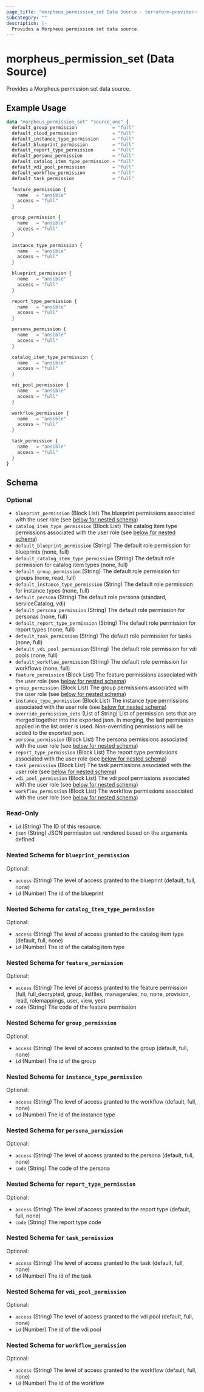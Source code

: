 ```yaml
---
page_title: "morpheus_permission_set Data Source - terraform-provider-morpheus"
subcategory: ""
description: |-
  Provides a Morpheus permission set data source.
---
```


# morpheus_permission_set (Data Source)

Provides a Morpheus permission set data source.

## Example Usage

```terraform
data "morpheus_permission_set" "source_one" {
  default_group_permission             = "full"
  default_cloud_permission             = "full"
  default_instance_type_permission     = "full"
  default_blueprint_permission         = "full"
  default_report_type_permission       = "full"
  default_persona_permission           = "full"
  default_catalog_item_type_permission = "full"
  default_vdi_pool_permission          = "full"
  default_workflow_permission          = "full"
  default_task_permission              = "full"

  feature_permission {
    name   = "ansible"
    access = "full"
  }

  group_permission {
    name   = "ansible"
    access = "full"
  }

  instance_type_permission {
    name   = "ansible"
    access = "full"
  }

  blueprint_permission {
    name   = "ansible"
    access = "full"
  }

  report_type_permission {
    name   = "ansible"
    access = "full"
  }

  persona_permission {
    name   = "ansible"
    access = "full"
  }

  catalog_item_type_permission {
    name   = "ansible"
    access = "full"
  }

  vdi_pool_permission {
    name   = "ansible"
    access = "full"
  }

  workflow_permission {
    name   = "ansible"
    access = "full"
  }

  task_permission {
    name   = "ansible"
    access = "full"
  }
}
```

<!-- schema generated by tfplugindocs -->
## Schema

### Optional

- `blueprint_permission` (Block List) The blueprint permissions associated with the user role (see [below for nested schema](#nestedblock--blueprint_permission))
- `catalog_item_type_permission` (Block List) The catalog item type permissions associated with the user role (see [below for nested schema](#nestedblock--catalog_item_type_permission))
- `default_blueprint_permission` (String) The default role permission for blueprints (none, full)
- `default_catalog_item_type_permission` (String) The default role permission for catalog item types (none, full)
- `default_group_permission` (String) The default role permission for groups (none, read, full)
- `default_instance_type_permission` (String) The default role permission for instance types (none, full)
- `default_persona` (String) The default role persona (standard, serviceCatalog, vdi)
- `default_persona_permission` (String) The default role permission for personas (none, full)
- `default_report_type_permission` (String) The default role permission for report types (none, full)
- `default_task_permission` (String) The default role permission for tasks (none, full)
- `default_vdi_pool_permission` (String) The default role permission for vdi pools (none, full)
- `default_workflow_permission` (String) The default role permission for workflows (none, full)
- `feature_permission` (Block List) The feature permissions associated with the user role (see [below for nested schema](#nestedblock--feature_permission))
- `group_permission` (Block List) The group permissions associated with the user role (see [below for nested schema](#nestedblock--group_permission))
- `instance_type_permission` (Block List) The instance type permissions associated with the user role (see [below for nested schema](#nestedblock--instance_type_permission))
- `override_permission_sets` (List of String) List of permission sets that are merged together into the exported json. In merging, the last permission applied in the list order is used. Non-overriding permissions will be added to the exported json.
- `persona_permission` (Block List) The persona permissions associated with the user role (see [below for nested schema](#nestedblock--persona_permission))
- `report_type_permission` (Block List) The report type permissions associated with the user role (see [below for nested schema](#nestedblock--report_type_permission))
- `task_permission` (Block List) The task permissions associated with the user role (see [below for nested schema](#nestedblock--task_permission))
- `vdi_pool_permission` (Block List) The vdi pool permissions associated with the user role (see [below for nested schema](#nestedblock--vdi_pool_permission))
- `workflow_permission` (Block List) The workflow permissions associated with the user role (see [below for nested schema](#nestedblock--workflow_permission))

### Read-Only

- `id` (String) The ID of this resource.
- `json` (String) JSON permission set rendered based on the arguments defined

<a id="nestedblock--blueprint_permission"></a>
### Nested Schema for `blueprint_permission`

Optional:

- `access` (String) The level of access granted to the blueprint (default, full, none)
- `id` (Number) The id of the blueprint


<a id="nestedblock--catalog_item_type_permission"></a>
### Nested Schema for `catalog_item_type_permission`

Optional:

- `access` (String) The level of access granted to the catalog item type (default, full, none)
- `id` (Number) The id of the catalog item type


<a id="nestedblock--feature_permission"></a>
### Nested Schema for `feature_permission`

Optional:

- `access` (String) The level of access granted to the feature permission (full, full_decrypted, group, listfiles, managerules, no, none, provision, read, rolemappings, user, view, yes)
- `code` (String) The code of the feature permission


<a id="nestedblock--group_permission"></a>
### Nested Schema for `group_permission`

Optional:

- `access` (String) The level of access granted to the group (default, full, none)
- `id` (Number) The id of the group


<a id="nestedblock--instance_type_permission"></a>
### Nested Schema for `instance_type_permission`

Optional:

- `access` (String) The level of access granted to the workflow (default, full, none)
- `id` (Number) The id of the instance type


<a id="nestedblock--persona_permission"></a>
### Nested Schema for `persona_permission`

Optional:

- `access` (String) The level of access granted to the persona (default, full, none)
- `code` (String) The code of the persona


<a id="nestedblock--report_type_permission"></a>
### Nested Schema for `report_type_permission`

Optional:

- `access` (String) The level of access granted to the report type (default, full, none)
- `code` (String) The report type code


<a id="nestedblock--task_permission"></a>
### Nested Schema for `task_permission`

Optional:

- `access` (String) The level of access granted to the task (default, full, none)
- `id` (Number) The id of the task


<a id="nestedblock--vdi_pool_permission"></a>
### Nested Schema for `vdi_pool_permission`

Optional:

- `access` (String) The level of access granted to the vdi pool (default, full, none)
- `id` (Number) The id of the vdi pool


<a id="nestedblock--workflow_permission"></a>
### Nested Schema for `workflow_permission`

Optional:

- `access` (String) The level of access granted to the workflow (default, full, none)
- `id` (Number) The id of the workflow